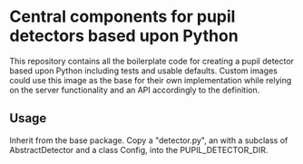 # Central components for pupil detectors based upon Python
This repository contains all the boilerplate code for creating a pupil detector based upon Python including tests and usable defaults. Custom images could use this image as the base for their own implementation while relying on the server functionality and an API accordingly to the definition.

## Usage
Inherit from the base package. Copy a "detector.py", an with a subclass of AbstractDetector and a class Config, into the PUPIL_DETECTOR_DIR.